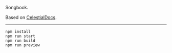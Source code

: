 Songbook.

Based on [CelestialDocs](https://github.com/HYP3R00T/CelestialDocs). 

--- 

```
npm install
npm run start
npm run build
npm run preview
```
